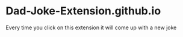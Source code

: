 # Dad-Joke-Extension.github.io
Every time you click on this extension it will come up with a new joke
